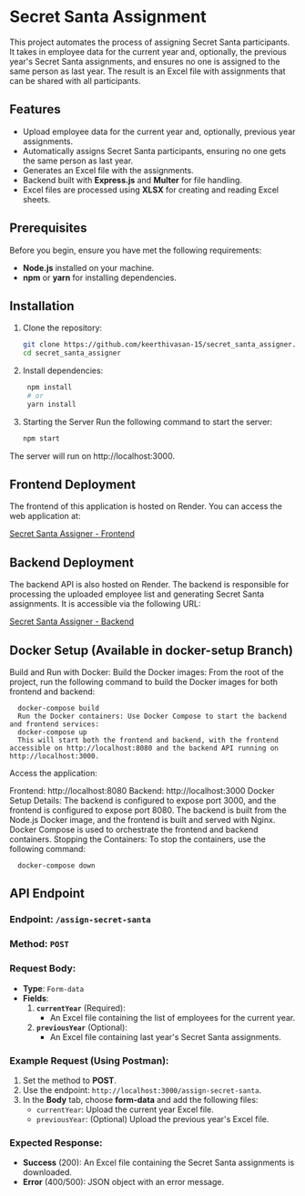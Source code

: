 # Secret Santa Assignment

This project automates the process of assigning Secret Santa participants. It takes in employee data for the current year and, optionally, the previous year's Secret Santa assignments, and ensures no one is assigned to the same person as last year. The result is an Excel file with assignments that can be shared with all participants.

## Features

- Upload employee data for the current year and, optionally, previous year assignments.
- Automatically assigns Secret Santa participants, ensuring no one gets the same person as last year.
- Generates an Excel file with the assignments.
- Backend built with **Express.js** and **Multer** for file handling.
- Excel files are processed using **XLSX** for creating and reading Excel sheets.

## Prerequisites

Before you begin, ensure you have met the following requirements:

- **Node.js** installed on your machine.
- **npm** or **yarn** for installing dependencies.

## Installation

1. Clone the repository:
   ```bash
   git clone https://github.com/keerthivasan-15/secret_santa_assigner.git
   cd secret_santa_assigner

2. Install dependencies:

   ```bash
    npm install
    # or
    yarn install

3. Starting the Server
Run the following command to start the server:

   ```bash
   npm start

The server will run on http://localhost:3000.

## Frontend Deployment

The frontend of this application is hosted on Render. You can access the web application at:

[Secret Santa Assigner - Frontend](https://secret-santa-assigner.onrender.com/)

## Backend Deployment

The backend API is also hosted on Render. The backend is responsible for processing the uploaded employee list and generating Secret Santa assignments. It is accessible via the following URL:

[Secret Santa Assigner - Backend](https://secret-santa-assigner.onrender.com/)

## Docker Setup (Available in docker-setup Branch)

Build and Run with Docker:
Build the Docker images: From the root of the project, run the following command to build the Docker images for both frontend and backend:

      docker-compose build
      Run the Docker containers: Use Docker Compose to start the backend and frontend services:
      docker-compose up
      This will start both the frontend and backend, with the frontend accessible on http://localhost:8080 and the backend API running on http://localhost:3000.

Access the application:

Frontend: http://localhost:8080
Backend: http://localhost:3000
Docker Setup Details:
The backend is configured to expose port 3000, and the frontend is configured to expose port 8080.
The backend is built from the Node.js Docker image, and the frontend is built and served with Nginx.
Docker Compose is used to orchestrate the frontend and backend containers.
Stopping the Containers:
To stop the containers, use the following command:

      docker-compose down

## API Endpoint

### **Endpoint**: `/assign-secret-santa`

### **Method**: `POST`

### **Request Body**:
- **Type**: `Form-data`
- **Fields**:
  1. **`currentYear`** (Required):  
     - An Excel file containing the list of employees for the current year.
  2. **`previousYear`** (Optional):  
     - An Excel file containing last year's Secret Santa assignments.

### Example Request (Using Postman):
1. Set the method to **POST**.
2. Use the endpoint: `http://localhost:3000/assign-secret-santa`.
3. In the **Body** tab, choose **form-data** and add the following files:
   - `currentYear`: Upload the current year Excel file.
   - `previousYear`: (Optional) Upload the previous year's Excel file.

### Expected Response:
- **Success** (200): An Excel file containing the Secret Santa assignments is downloaded.
- **Error** (400/500): JSON object with an error message.




